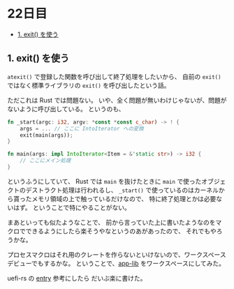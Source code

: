 # 22日目

<!-- mtoc-start -->

- [1. exit() を使う](#1-exit-を使う)

<!-- mtoc-end -->

## 1. exit() を使う

`atexit()` で登録した関数を呼び出して終了処理をしたいから、
自前の `exit()` ではなく標準ライブラリの `exit()` を呼び出したという話。

ただこれは Rust では問題ない。
いや、全く問題が無いわけじゃないが、問題がないように呼び出している。
というのも、

```rs
fn _start(argc: i32, argv: *const *const c_char) -> ! {
    args = ... // ここに IntoIterator への変換
    exit(main(args));
}

fn main(args: impl IntoIterator<Item = &'static str>) -> i32 {
    // ここにメイン処理
}
```

というふうにしていて、
Rust では `main` を抜けたときに `main` で使ったオブジェクトのデストラクト処理は行われるし、
`_start()` で使っているのはカーネルから貰ったメモリ領域の上で触っているだけなので、
特に終了処理とかは必要ないはず。
ということで特にやることがない。

まあといっても似たようなことで、
前から言っていた上に書いたようなのをマクロでできるようにしたら楽そうやなというのあがあったので、
それでもやろうかな。

プロセスマクロはそれ用のクレートを作らないといけないので、ワークスペースデビューでもするかな。
ということで、[app-lib]("../mikan-os/apps/app-lib") をワークスペースにしてみた。

uefi-rs の [entry](https://github.com/rust-osdev/uefi-rs/blob/main/uefi-macros/src/lib.rs) 参考にしたら
だいぶ楽に書けた。
